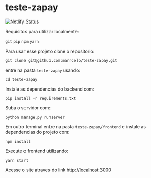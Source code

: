 # teste-zapay
[![Netlify Status](https://api.netlify.com/api/v1/badges/8ee7bbef-67fd-47a8-8dd0-5d1c3b6b8eeb/deploy-status)](https://app.netlify.com/sites/teste-zapay/deploys)

Requisitos para utilizar localmente: 

`git`
`pip`
`npm`
`yarn`

Para usar esse projeto clone o repositorio: 

`git clone git@github.com:marrcelo/teste-zapay.git`

entre na pasta `teste-zapay` usando:

`cd teste-zapay`

Instale as dependencias do backend com:

`pip install -r requirements.txt`

Suba o servidor com:

`python manage.py runserver`

Em outro terminal entre na pasta `teste-zapay/frontend` e instale as dependencias do projeto com:

`npm install`

Execute o frontend utilizando:

`yarn start`

Acesse o site atraves do link [http://localhost:3000](http://localhost:3000)
